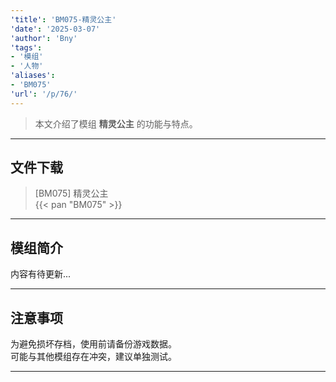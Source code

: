 ```yaml
---
'title': 'BM075-精灵公主'
'date': '2025-03-07'
'author': 'Bny'
'tags':
- '模组'
- '人物'
'aliases':
- 'BM075'
'url': '/p/76/'
---
```


> 本文介绍了模组 **精灵公主** 的功能与特点。

---

## 文件下载

> [BM075] 精灵公主  
{{< pan "BM075" >}}  

---

## 模组简介

>  
内容有待更新...  

---

## 注意事项

>  
为避免损坏存档，使用前请备份游戏数据。  
可能与其他模组存在冲突，建议单独测试。  

---

